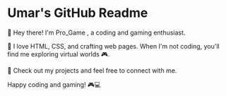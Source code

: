 # Umar's GitHub Readme

👋 Hey there! I'm Pro_Game , a coding and gaming enthusiast.

🌱 I love HTML, CSS, and crafting web pages. When I'm not coding, you'll find me exploring virtual worlds 🎮.

🚀 Check out my projects and feel free to connect with me.

Happy coding and gaming! 🎮💻

